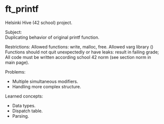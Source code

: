 # ft_printf
Helsinki Hive (42 school) project. 

Subject:  
  Duplicating behavior of original printf function.  

Restrictions:
  Allowed functions: write, malloc, free.
  Allowed varg library ()
  Functions should not quit unexpectedly or have leaks: result in failing grade;
  All code must be written according school 42 norm (see section norm in main page).  

Problems:
- Multiple simultaneous modifiers.
- Handling more complex structure.

Learned concepts:  
- Data types. 
- Dispatch table. 
- Parsing.
